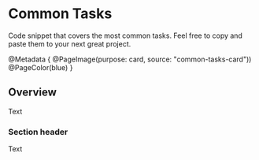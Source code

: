 # Common Tasks

Code snippet that covers the most common tasks. Feel free to copy and paste them to your next great project.

@Metadata {
    @PageImage(purpose: card, source: "common-tasks-card"))
    @PageColor(blue)
}

## Overview

<!--@START_MENU_TOKEN@-->Text<!--@END_MENU_TOKEN@-->

### Section header

<!--@START_MENU_TOKEN@-->Text<!--@END_MENU_TOKEN@-->
